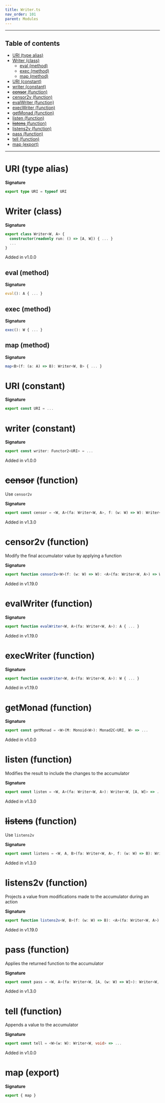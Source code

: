 ```yaml
---
title: Writer.ts
nav_order: 101
parent: Modules
---
```


---

<h2 class="text-delta">Table of contents</h2>

- [URI (type alias)](#uri-type-alias)
- [Writer (class)](#writer-class)
  - [eval (method)](#eval-method)
  - [exec (method)](#exec-method)
  - [map (method)](#map-method)
- [URI (constant)](#uri-constant)
- [writer (constant)](#writer-constant)
- [~~censor~~ (function)](#censor-function)
- [censor2v (function)](#censor2v-function)
- [evalWriter (function)](#evalwriter-function)
- [execWriter (function)](#execwriter-function)
- [getMonad (function)](#getmonad-function)
- [listen (function)](#listen-function)
- [~~listens~~ (function)](#listens-function)
- [listens2v (function)](#listens2v-function)
- [pass (function)](#pass-function)
- [tell (function)](#tell-function)
- [map (export)](#map-export)

---

# URI (type alias)

**Signature**

```ts
export type URI = typeof URI
```

# Writer (class)

**Signature**

```ts
export class Writer<W, A> {
  constructor(readonly run: () => [A, W]) { ... }
  ...
}
```

Added in v1.0.0

## eval (method)

**Signature**

```ts
eval(): A { ... }
```

## exec (method)

**Signature**

```ts
exec(): W { ... }
```

## map (method)

**Signature**

```ts
map<B>(f: (a: A) => B): Writer<W, B> { ... }
```

# URI (constant)

**Signature**

```ts
export const URI = ...
```

# writer (constant)

**Signature**

```ts
export const writer: Functor2<URI> = ...
```

Added in v1.0.0

# ~~censor~~ (function)

Use `censor2v`

**Signature**

```ts
export const censor = <W, A>(fa: Writer<W, A>, f: (w: W) => W): Writer<W, A> => ...
```

Added in v1.3.0

# censor2v (function)

Modify the final accumulator value by applying a function

**Signature**

```ts
export function censor2v<W>(f: (w: W) => W): <A>(fa: Writer<W, A>) => Writer<W, A> { ... }
```

Added in v1.19.0

# evalWriter (function)

**Signature**

```ts
export function evalWriter<W, A>(fa: Writer<W, A>): A { ... }
```

Added in v1.19.0

# execWriter (function)

**Signature**

```ts
export function execWriter<W, A>(fa: Writer<W, A>): W { ... }
```

Added in v1.19.0

# getMonad (function)

**Signature**

```ts
export const getMonad = <W>(M: Monoid<W>): Monad2C<URI, W> => ...
```

Added in v1.0.0

# listen (function)

Modifies the result to include the changes to the accumulator

**Signature**

```ts
export const listen = <W, A>(fa: Writer<W, A>): Writer<W, [A, W]> => ...
```

Added in v1.3.0

# ~~listens~~ (function)

Use `listens2v`

**Signature**

```ts
export const listens = <W, A, B>(fa: Writer<W, A>, f: (w: W) => B): Writer<W, [A, B]> => ...
```

Added in v1.3.0

# listens2v (function)

Projects a value from modifications made to the accumulator during an action

**Signature**

```ts
export function listens2v<W, B>(f: (w: W) => B): <A>(fa: Writer<W, A>) => Writer<W, [A, B]> { ... }
```

Added in v1.19.0

# pass (function)

Applies the returned function to the accumulator

**Signature**

```ts
export const pass = <W, A>(fa: Writer<W, [A, (w: W) => W]>): Writer<W, A> => ...
```

Added in v1.3.0

# tell (function)

Appends a value to the accumulator

**Signature**

```ts
export const tell = <W>(w: W): Writer<W, void> => ...
```

Added in v1.0.0

# map (export)

**Signature**

```ts
export { map }
```
